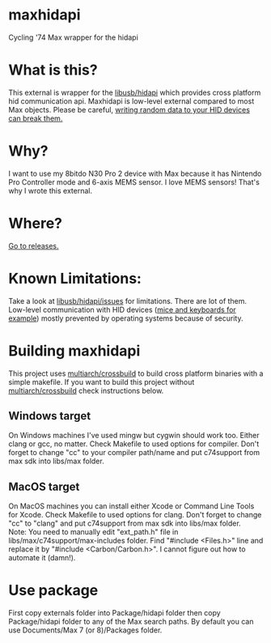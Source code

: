 # maxhidapi
Cycling '74 Max wrapper for the hidapi

# What is this?
This external is wrapper for the [libusb/hidapi](https://github.com/libusb/hidapi) which provides cross platform hid communication api. Maxhidapi is low-level external compared to most Max objects. Please be careful, [writing random data to your HID devices can break them.](https://github.com/libusb/hidapi/issues/105)

# Why?
I want to use my 8bitdo N30 Pro 2 device with Max because it has Nintendo Pro Controller mode and 6-axis MEMS sensor. I love MEMS sensors! That's why I wrote this external.

# Where? 
[Go to releases.](https://github.com/NullMember/max-hidapi/releases)

# Known Limitations:
Take a look at [libusb/hidapi/issues](https://github.com/libusb/hidapi/issues) for limitations. There are lot of them. Low-level communication with HID devices ([mice and keyboards for example](https://github.com/libusb/hidapi/issues/136#issuecomment-576044796)) mostly prevented by operating systems because of security.

# Building maxhidapi
This project uses [multiarch/crossbuild](https://github.com/multiarch/crossbuild) to build cross platform binaries with a simple makefile. If you want to build this project without [multiarch/crossbuild](https://github.com/multiarch/crossbuild) check instructions below.

## Windows target
On Windows machines I've used mingw but cygwin should work too. Either clang or gcc, no matter. Check Makefile to used options for compiler. Don't forget to change "cc" to your compiler path/name and put c74support from max sdk into libs/max folder.

## MacOS target
On MacOS machines you can install either Xcode or Command Line Tools for Xcode. Check Makefile to used options for clang. Don't forget to change "cc" to "clang" and put c74support from max sdk into libs/max folder.  
Note: You need to manually edit "ext_path.h" file in libs/max/c74support/max-includes folder. Find "#include <Files.h>" line and replace it by "#include <Carbon/Carbon.h>". I cannot figure out how to automate it (damn!).

# Use package
First copy externals folder into Package/hidapi folder then copy Package/hidapi folder to any of the Max search paths. By default you can use Documents/Max 7 (or 8)/Packages folder.
